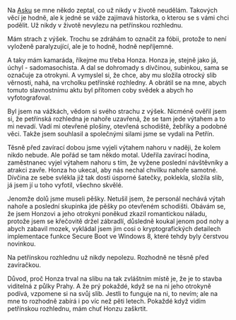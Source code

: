 <!-- dcterms:title = Proč už nikdy nevylezu na petřínskou rozhlednu -->
<!-- dcterms:abstract = Na Asku se mne někdo zeptal, co už nikdy v životě neudělám. Takových věcí je hodně, ale k jedné se váže zajímavá historka, o kterou se s vámi chci podělit. Už nikdy v životě nevylezu na petřínskou rozhlednu, poté co jsem ji jednou navštívil za poněkud zvláštních okolností. -->
<!-- dcterms:creator = Michal Altair Valášek -->
<!-- x4w:coverUrl = /cover-pictures/20181220-pertrinska-rozhledna.jpg -->
<!-- x4w:coverCredits = ·júbilo·haku· via Flickr, CC BY-NC-SA -->
<!-- x4w:pictureUrl = /perex-pictures/20181220-pertrinska-rozhledna.jpg -->
<!-- x4w:pictureCredits = Michal Dvorak via Flickr, CC BY -->
<!-- x4w:pictureWidth = 150 -->
<!-- x4w:pictureHeight = 150 -->
<!-- x4w:category = Koně -->
<!-- x4w:category = BDSM -->
<!-- dcterms:dateAccepted = 2018-12-20 -->

Na [Asku](https://ask.fm/ridercz) se mne někdo zeptal, co už nikdy v životě neudělám. Takových věcí je hodně, ale k jedné se váže zajímavá historka, o kterou se s vámi chci podělit. Už nikdy v životě nevylezu na petřínskou rozhlednu.

Mám strach z výšek. Trochu se zdráhám to označit za fóbii, protože to není vyloženě paralyzující, ale je to hodně, hodně nepříjemné.

A taky mám kamaráda, říkejme mu třeba Honza. Honza je, stejně jako já, úchyl - sadomasochista. A dal se dohromady s dívčinou, subinkou, sama se označuje za otrokyni. A vymyslel si, že chce, aby mu složila otrocký slib věrnosti, nahá, na vrcholku petřínské rozhledny. A obrátil se na mne, abych tomuto slavnostnímu aktu byl přítomen coby svědek a abych ho vyfotografoval.

Byl jsem na vážkách, vědom si svého strachu z výšek. Nicméně ověřil jsem si, že petřínská rozhledna je nahoře uzavřená, že se tam jede výtahem a to mi nevadí. Vadí mi otevřené plošiny, otevřená schodiště, žebříky a podobné věci. Takže jsem souhlasil a společnými silami jsme se vydali na Petřín.

Těsně před zavírací dobou jsme vyjeli výtahem nahoru v naději, že kolem nikdo nebude. Ale pořád se tam někdo motal. Udeřila zavírací hodina, zaměstnanec vyjel výtahem nahoru s tím, že vyžene poslední návštěvníky a atrakci zavře. Honza ho ukecal, aby nás nechal chvilku nahoře samotné. Dívčina ze sebe svlékla již tak dosti úsporné šatečky, poklekla, složila slib, já jsem jí u toho vyfotil, všechno skvělé.

Jenomže dolů jsme museli pěšky. Netušil jsem, že personál nechává výtah nahoře a poslední skupinka jde pěšky po otevřeném schodišti. Obávám se, že jsem Honzovi a jeho otrokyni poněkud zkazil romantickou náladu, protože jsem se křečovitě držel zábradlí, důsledně koukal jenom pod nohy a abych zabavil mozek, vykládal jsem jim cosi o kryptografických detailech implementace funkce Secure Boot ve Windows 8, které tehdy byly čerstvou novinkou.

Na petřínskou rozhlednu už nikdy nepolezu. Rozhodně ne těsně před zavíračkou.

Důvod, proč Honza trval na slibu na tak zvláštním místě je, že je to stavba viditelná z půlky Prahy. A že prý pokaždé, když se na ni jeho otrokyně podívá, vzpomene si na svůj slib. Jestli to funguje na ni, to nevím; ale na mne to rozhodně zabírá i po víc než pěti letech. Pokaždé když vidím petřínskou rozhlednu, mám chuť Honzu zaškrtit.